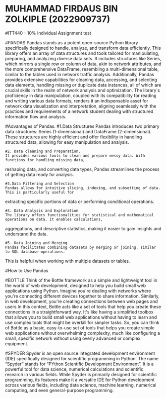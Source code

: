 # MUHAMMAD FIRDAUS BIN ZOLKIPLE (2022909737)
 

#ITT440 - 10% Individual Assignment
 test

#PANDAS
	Pandas stands as a potent open-source Python library specifically designed to handle, analyze, and transform data efficiently. 
This library offers an array of data structures and tools tailored for manipulating, preparing, and analyzing diverse data sets. 
It includes structures like Series, which mirrors a single row or column of data, akin to network attributes, and the more comprehensive DataFrame, 
resembling a multi-dimensional table, similar to the tables used in network traffic analysis. Additionally, Pandas provides extensive capabilities for cleaning data, 
accessing, and selecting data elements, handling missing or duplicate data instances, all of which are crucial skills in the realm of network analysis and optimization. 
The library's proficiency in data manipulation, coupled with its compatibility for reading and writing various data formats, renders it an indispensable asset for network data visualization and interpretation,
aligning seamlessly with the practices and requirements of a network student dealing with structured information flow and analysis.

#Advantages of Pandas.
	#1.Data Structures
	Pandas introduces two primary data structures: Series (1-dimensional) and DataFrame (2-dimensional). 
These structures are highly efficient and offer flexibility in handling structured data, allowing for 
easy manipulation and analysis.

	#2. Data cleaning and Preparation.
	It provides various tools to clean and prepare messy data. With functions for handling missing data,
reshaping data, and converting data types, Pandas streamlines the process of getting data ready for analysis.
	
	#3.Data Filtering and Selection
	Pandas allows for intuitive slicing, indexing, and subsetting of data. This is particularly useful for
extracting specific portions of data or performing conditional operations.

	#4. Data Analysis and Exploration
	The library offers functionalities for statistical and mathematical operations on data. It enables calculations,
aggregations, and descriptive statistics, making it easier to gain insights and understand the data.

	#5. Data Joining and Merging
	Pandas facilitates combining datasets by merging or joining, similar to SQL database operations.
This is helpful when working with multiple datasets or tables.

#How to Use Pandas


#BOTTLE
	Think of the Bottle framework as a simple and lightweight tool in the world of web development, designed to help you build small web applications using Python.
Imagine you're dealing with networks where you're connecting different devices together to share information. 
Similarly, in web development, you're creating connections between web pages and users.In this context, Bottle acts like a set of tools that help you create these connections in a straightforward way. 
It's like having a simplified toolbox that allows you to build small web applications without having to learn and use complex tools that might be overkill for simpler tasks.
So, you can think of Bottle as a basic, easy-to-use set of tools that helps you create simple web applications without overwhelming complexity,
much like configuring a small, specific network without using overly advanced or complex equipment.





#SPYDER
	Spyder is an open source integrated development environment (IDE) specifically designed for scientific programming in Python. 
The name “Spyder” stands for “PYthon Scientific Development Environment”. It is a powerful tool for data science, 
numerical calculations and scientific research in various fields. While Spyder is primarily designed for scientific programming,
its features make it a versatile IDE for Python development across various fields, including data science, machine learning, 
numerical computing, and even general-purpose programming.

